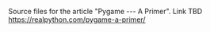 Source files for the article "Pygame --- A Primer". Link TBD
https://realpython.com/pygame-a-primer/